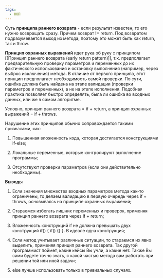 ```yaml
---
tags:
  - ООП
---
```

Суть **принципа раннего возврата** - если результат известен, то его нужно возвращать сразу. Причем возврат != return. Под возвратом подразумевается выход из метода, поэтому это может быть как return, так и throw.

**Принцип охранных выражений** идет рука об руку с принципом [[Принцип раннего возврата (early return pattern)]], т.к. предполагает предварительную проверку параметров и переменных до их фактического использования и остановку выполнения (например, через выброс исключения) метода. В отличие от первого принципа, этот принцип предполагает необходимость самой проверки. По сути, ошибка должна быть найдена на этапе валидации (проверки параметров и переменных), а не на этапе исполнения. Подобная практика позволяет быстро определять, была ли ошибка во входных данных, или же в самом алгоритме.

Условно, принцип раннего возврата = if + return, а принцип охранных выражений = if + throws. 

Нарушение этих принципов обычно сопровождается такими признаками, как:

1) Повышенная вложенность кода, которая достигается конструкциями if-else;

2) Локальные переменные, которые контролируют выполнение программы;

3) Отсутствуют проверки параметров (если они действительно необходимы).

**Выводы**
1. Если значения множества входных параметров метода как-то ограничены, то делаем валидацию в первую очередь через if + throws, основываясь на принципе охранных выражений;

2. Стараемся избегать лишних переменных и проверок, применяя принцип раннего возврата через if + return;

3. Вложенность конструкций if не должна превышать двух конструкций if() { if() {} }. В идеале одна конструкция;

4. Если метод учитывает различные ситуации, то стараемся их явно выделить, применяя принцип раннего возврата. Так другой программист поймет, какие кейсы Вы учли, а какие нет. Также Вы сами будете точно знать, с какой частью метода вам работать при решении той или иной задачи;

5. else лучше использовать только в тривиальных случаях.